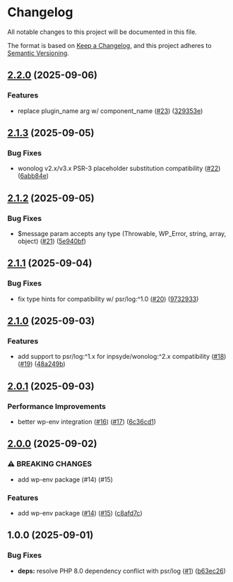 # Changelog

All notable changes to this project will be documented in this file.

The format is based on [Keep a Changelog](https://keepachangelog.com/en/1.0.0/),
and this project adheres to [Semantic Versioning](https://semver.org/spec/v2.0.0.html).

## [2.2.0](https://github.com/wp-spaghetti/wp-logger/compare/v2.1.3...v2.2.0) (2025-09-06)

### Features

* replace plugin_name arg w/ component_name ([#23](https://github.com/wp-spaghetti/wp-logger/issues/23)) ([329353e](https://github.com/wp-spaghetti/wp-logger/commit/329353e24253b25fa1cfbccf59875722768b841c))

## [2.1.3](https://github.com/wp-spaghetti/wp-logger/compare/v2.1.2...v2.1.3) (2025-09-05)

### Bug Fixes

* wonolog v2.x/v3.x PSR-3 placeholder substitution compatibility ([#22](https://github.com/wp-spaghetti/wp-logger/issues/22)) ([6abb84e](https://github.com/wp-spaghetti/wp-logger/commit/6abb84e21497b228417d1fddd4956acba52856f7))

## [2.1.2](https://github.com/wp-spaghetti/wp-logger/compare/v2.1.1...v2.1.2) (2025-09-05)

### Bug Fixes

* $message param accepts any type (Throwable, WP_Error, string, array, object) ([#21](https://github.com/wp-spaghetti/wp-logger/issues/21)) ([5e940bf](https://github.com/wp-spaghetti/wp-logger/commit/5e940bfd71d4ad63088f5773a9d6592ecc8edff5))

## [2.1.1](https://github.com/wp-spaghetti/wp-logger/compare/v2.1.0...v2.1.1) (2025-09-04)

### Bug Fixes

* fix type hints for compatibility w/ psr/log:^1.0 ([#20](https://github.com/wp-spaghetti/wp-logger/issues/20)) ([9732933](https://github.com/wp-spaghetti/wp-logger/commit/9732933e1fe5d70b0705d0c8c9e47e1a2910ea3b))

## [2.1.0](https://github.com/wp-spaghetti/wp-logger/compare/v2.0.1...v2.1.0) (2025-09-03)

### Features

* add support to psr/log:^1.x for inpsyde/wonolog:^2.x compatibility ([#18](https://github.com/wp-spaghetti/wp-logger/issues/18)) ([#19](https://github.com/wp-spaghetti/wp-logger/issues/19)) ([48a249b](https://github.com/wp-spaghetti/wp-logger/commit/48a249b2b5988f9e6509985fada41760bb59423c))

## [2.0.1](https://github.com/wp-spaghetti/wp-logger/compare/v2.0.0...v2.0.1) (2025-09-03)

### Performance Improvements

* better wp-env integration ([#16](https://github.com/wp-spaghetti/wp-logger/issues/16)) ([#17](https://github.com/wp-spaghetti/wp-logger/issues/17)) ([6c36cd1](https://github.com/wp-spaghetti/wp-logger/commit/6c36cd1841fd33db546ec10ae16e0adc7a65f5e1))

## [2.0.0](https://github.com/wp-spaghetti/wp-logger/compare/v1.0.0...v2.0.0) (2025-09-02)

### ⚠ BREAKING CHANGES

* add wp-env package (#14) (#15)

### Features

* add wp-env package ([#14](https://github.com/wp-spaghetti/wp-logger/issues/14)) ([#15](https://github.com/wp-spaghetti/wp-logger/issues/15)) ([c8afd7c](https://github.com/wp-spaghetti/wp-logger/commit/c8afd7c88f77dba98c31713dd92cc640d491197d))

## 1.0.0 (2025-09-01)

### Bug Fixes

* **deps:** resolve PHP 8.0 dependency conflict with psr/log ([#1](https://github.com/wp-spaghetti/wp-logger/issues/1)) ([b63ec26](https://github.com/wp-spaghetti/wp-logger/commit/b63ec26430b273e864c6fcb1096aaaed303aac50))
